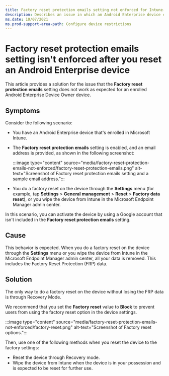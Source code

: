 ```yaml
---
title: Factory reset protection emails setting not enforced for Intune-enrolled Android Enterprise device
description: Describes an issue in which an Android Enterprise device can be activated by using a Google account that isn't included in the factory reset protection email message setting.
ms.date: 10/07/2021
ms.prod-support-area-path: Configure device restrictions
---
```

# Factory reset protection emails setting isn't enforced after you reset an Android Enterprise device

This article provides a solution for the issue that the **Factory reset protection emails** setting does not work as expected for an enrolled Android Enterprise Device Owner device.

## Symptoms

Consider the following scenario:

- You have an Android Enterprise device that's enrolled in Microsoft Intune.
- The **Factory reset protection emails** setting is enabled, and an email address is provided, as shown in the following screenshot:

  :::image type="content" source="media/factory-reset-protection-emails-not-enforced/factory-reset-protection-emails.png" alt-text="Screenshot of Factory reset protection emails setting and a sample email address.":::

- You do a factory reset on the device through the **Settings** menu (for example, tap **Settings** > **General management** > **Reset** > **Factory data reset**), or you wipe the device from Intune in the Microsoft Endpoint Manager admin center.

In this scenario, you can activate the device by using a Google account that isn't included in the **Factory reset protection emails** setting.

## Cause

This behavior is expected. When you do a factory reset on the device through the **Settings** menu or you wipe the device from Intune in the Microsoft Endpoint Manager admin center, all your data is removed. This includes the Factory Reset Protection (FRP) data.

## Solution

The only way to do a factory reset on the device without losing the FRP data is through Recovery Mode.

We recommend that you set the **Factory reset** value to **Block** to prevent users from using the factory reset option in the device settings.

:::image type="content" source="media/factory-reset-protection-emails-not-enforced/factory-reset.png" alt-text="Screenshot of Factory reset options.":::

Then, use one of the following methods when you reset the device to the factory settings:

- Reset the device through Recovery mode.
- Wipe the device from Intune when the device is in your possession and is expected to be reset for further use.
